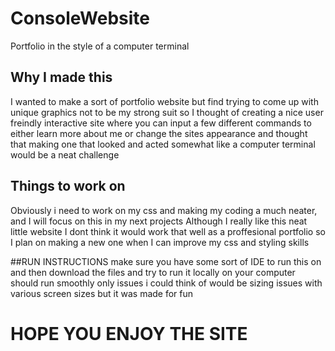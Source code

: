 # ConsoleWebsite
Portfolio in the style of a computer terminal 

## Why I made this 
I wanted to make a sort of portfolio website but find trying to come up with unique graphics not to be my strong suit 
so I thought of creating a nice user freindly interactive site where you can input a few different commands
to either learn more about me or change the sites appearance and thought that making one that looked and acted somewhat
like a computer terminal would be a neat challenge

## Things to work on 
Obviously i need to work on my css and making my coding a much neater, and I will focus on this in my next projects 
Although I really like this neat little website I dont think it would work that well as a proffesional portfolio so 
I plan on making a new one when I can improve my css and styling skills


##RUN INSTRUCTIONS
make sure you have some sort of IDE to run this on and then download the files and try to run it locally on your computer
should run smoothly only issues i could think of would be sizing issues with various screen sizes but it was made for fun
# HOPE YOU ENJOY THE SITE
